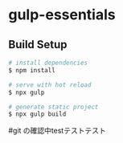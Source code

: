 # gulp-essentials

## Build Setup

```bash
# install dependencies
$ npm install

# serve with hot reload
$ npx gulp

# generate static project
$ npx gulp build
```

#git の確認中testテストテスト

